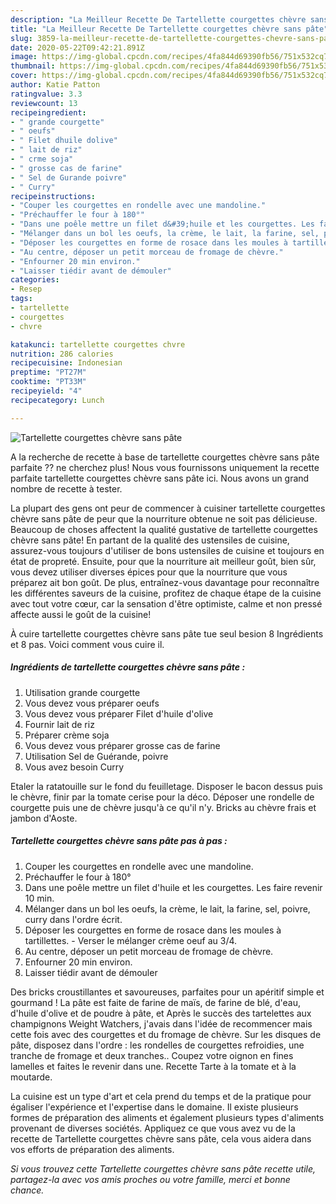 ```yaml
---
description: "La Meilleur Recette De Tartellette courgettes chèvre sans pâte"
title: "La Meilleur Recette De Tartellette courgettes chèvre sans pâte"
slug: 3859-la-meilleur-recette-de-tartellette-courgettes-chevre-sans-pate
date: 2020-05-22T09:42:21.891Z
image: https://img-global.cpcdn.com/recipes/4fa844d69390fb56/751x532cq70/tartellette-courgettes-chevre-sans-pate-photo-principale-de-la-recette.jpg
thumbnail: https://img-global.cpcdn.com/recipes/4fa844d69390fb56/751x532cq70/tartellette-courgettes-chevre-sans-pate-photo-principale-de-la-recette.jpg
cover: https://img-global.cpcdn.com/recipes/4fa844d69390fb56/751x532cq70/tartellette-courgettes-chevre-sans-pate-photo-principale-de-la-recette.jpg
author: Katie Patton
ratingvalue: 3.3
reviewcount: 13
recipeingredient:
- " grande courgette"
- " oeufs"
- " Filet dhuile dolive"
- " lait de riz"
- " crme soja"
- " grosse cas de farine"
- " Sel de Gurande poivre"
- " Curry"
recipeinstructions:
- "Couper les courgettes en rondelle avec une mandoline."
- "Préchauffer le four à 180°"
- "Dans une poêle mettre un filet d&#39;huile et les courgettes. Les faire revenir 10 min."
- "Mélanger dans un bol les oeufs, la crème, le lait, la farine, sel, poivre, curry dans l&#39;ordre écrit."
- "Déposer les courgettes en forme de rosace dans les moules à tartillettes. Verser le mélanger crème oeuf au 3/4."
- "Au centre, déposer un petit morceau de fromage de chèvre."
- "Enfourner 20 min environ."
- "Laisser tiédir avant de démouler"
categories:
- Resep
tags:
- tartellette
- courgettes
- chvre

katakunci: tartellette courgettes chvre 
nutrition: 286 calories
recipecuisine: Indonesian
preptime: "PT27M"
cooktime: "PT33M"
recipeyield: "4"
recipecategory: Lunch

---
```



![Tartellette courgettes chèvre sans pâte](https://img-global.cpcdn.com/recipes/4fa844d69390fb56/751x532cq70/tartellette-courgettes-chevre-sans-pate-photo-principale-de-la-recette.jpg)

A la recherche de recette à base de tartellette courgettes chèvre sans pâte parfaite ?? ne cherchez plus! Nous vous fournissons uniquement la recette parfaite tartellette courgettes chèvre sans pâte ici. Nous avons un grand nombre de recette à tester.

La plupart des gens ont peur de commencer à cuisiner tartellette courgettes chèvre sans pâte de peur que la nourriture obtenue ne soit pas délicieuse. Beaucoup de choses affectent la qualité gustative de tartellette courgettes chèvre sans pâte! En partant de la qualité des ustensiles de cuisine, assurez-vous toujours d'utiliser de bons ustensiles de cuisine et toujours en état de propreté. Ensuite, pour que la nourriture ait meilleur goût, bien sûr, vous devez utiliser diverses épices pour que la nourriture que vous préparez ait bon goût. De plus, entraînez-vous davantage pour reconnaître les différentes saveurs de la cuisine, profitez de chaque étape de la cuisine avec tout votre cœur, car la sensation d'être optimiste, calme et non pressé affecte aussi le goût de la cuisine!

<!--inarticleads1-->

À cuire tartellette courgettes chèvre sans pâte tue seul besion 8 Ingrédients et 8 pas. Voici comment vous cuire il.

##### Ingrédients de tartellette courgettes chèvre sans pâte :

1. Utilisation  grande courgette
1. Vous devez vous préparer  oeufs
1. Vous devez vous préparer  Filet d&#39;huile d&#39;olive
1. Fournir  lait de riz
1. Préparer  crème soja
1. Vous devez vous préparer  grosse cas de farine
1. Utilisation  Sel de Guérande, poivre
1. Vous avez besoin  Curry


Etaler la ratatouille sur le fond du feuilletage. Disposer le bacon dessus puis le chèvre, finir par la tomate cerise pour la déco. Déposer une rondelle de courgette puis une de chèvre jusqu&#39;à ce qu&#39;il n&#39;y. Bricks au chèvre frais et jambon d&#39;Aoste. 

<!--inarticleads2-->

##### Tartellette courgettes chèvre sans pâte pas à pas :

1. Couper les courgettes en rondelle avec une mandoline.
1. Préchauffer le four à 180°
1. Dans une poêle mettre un filet d&#39;huile et les courgettes. Les faire revenir 10 min.
1. Mélanger dans un bol les oeufs, la crème, le lait, la farine, sel, poivre, curry dans l&#39;ordre écrit.
1. Déposer les courgettes en forme de rosace dans les moules à tartillettes. - Verser le mélanger crème oeuf au 3/4.
1. Au centre, déposer un petit morceau de fromage de chèvre.
1. Enfourner 20 min environ.
1. Laisser tiédir avant de démouler


Des bricks croustillantes et savoureuses, parfaites pour un apéritif simple et gourmand ! La pâte est faite de farine de maïs, de farine de blé, d&#39;eau, d&#39;huile d&#39;olive et de poudre à pâte, et Après le succès des tartelettes aux champignons Weight Watchers, j&#39;avais dans l&#39;idée de recommencer mais cette fois avec des courgettes et du fromage de chèvre. Sur les disques de pâte, disposez dans l&#39;ordre : les rondelles de courgettes refroidies, une tranche de fromage et deux tranches.. Coupez votre oignon en fines lamelles et faites le revenir dans une. Recette Tarte à la tomate et à la moutarde. 

<!--inarticleads1-->

<p>
La cuisine est un type d'art et cela prend du temps et de la pratique pour égaliser l'expérience et l'expertise dans le domaine. Il existe plusieurs formes de préparation des aliments et également plusieurs types d'aliments provenant de diverses sociétés. Appliquez ce que vous avez vu de la recette de Tartellette courgettes chèvre sans pâte, cela vous aidera dans vos efforts de préparation des aliments.
</p>

<p>
<i>Si vous trouvez cette Tartellette courgettes chèvre sans pâte recette utile, partagez-la avec vos amis proches ou votre famille, merci et bonne chance.</i>
</p>
